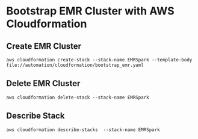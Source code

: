 # Bootstrap EMR Cluster with AWS Cloudformation

## Create EMR Cluster

```
aws cloudformation create-stack --stack-name EMRSpark --template-body file://automation/cloudformation/bootstrap_emr.yaml
```

## Delete EMR Cluster

```
aws cloudformation delete-stack --stack-name EMRSpark
```

## Describe Stack

```
aws cloudformation describe-stacks  --stack-name EMRSpark
```
